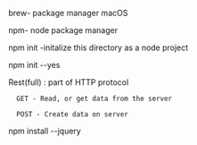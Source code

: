brew- package manager macOS

npm- node package manager

npm init -initalize this directory as a node project

npm init --yes

Rest(full) : part of HTTP protocol

      GET - Read, or get data from the server

      POST - Create data on server

npm install --jquery
